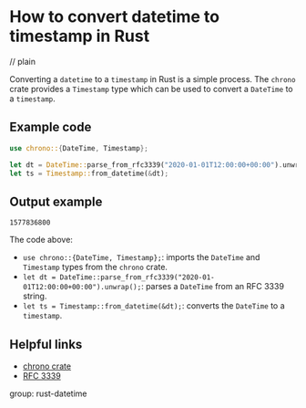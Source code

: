 # How to convert datetime to timestamp in Rust
// plain

Converting a `datetime` to a `timestamp` in Rust is a simple process. The `chrono` crate provides a `Timestamp` type which can be used to convert a `DateTime` to a `timestamp`.

## Example code

```rust
use chrono::{DateTime, Timestamp};

let dt = DateTime::parse_from_rfc3339("2020-01-01T12:00:00+00:00").unwrap();
let ts = Timestamp::from_datetime(&dt);
```

## Output example

```
1577836800
```

The code above:
- `use chrono::{DateTime, Timestamp};`: imports the `DateTime` and `Timestamp` types from the `chrono` crate.
- `let dt = DateTime::parse_from_rfc3339("2020-01-01T12:00:00+00:00").unwrap();`: parses a `DateTime` from an RFC 3339 string.
- `let ts = Timestamp::from_datetime(&dt);`: converts the `DateTime` to a `timestamp`.

## Helpful links
- [chrono crate](https://crates.io/crates/chrono)
- [RFC 3339](https://tools.ietf.org/html/rfc3339)

group: rust-datetime